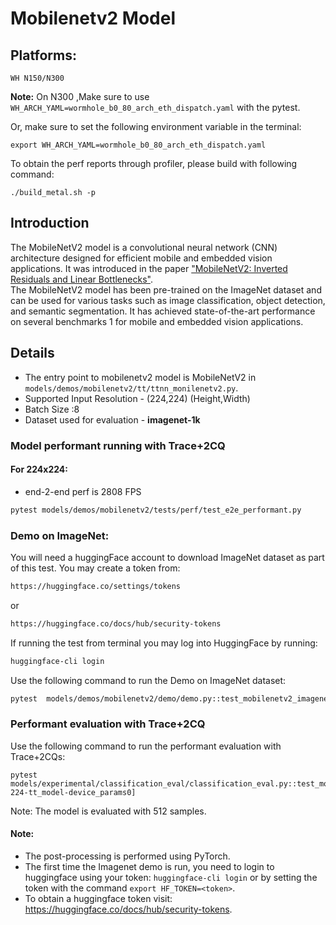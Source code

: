 # Mobilenetv2 Model

## Platforms:
    WH N150/N300
**Note:** On N300 ,Make sure to use `WH_ARCH_YAML=wormhole_b0_80_arch_eth_dispatch.yaml` with the pytest.

Or, make sure to set the following environment variable in the terminal:
```
export WH_ARCH_YAML=wormhole_b0_80_arch_eth_dispatch.yaml
```

To obtain the perf reports through profiler, please build with following command:
```
./build_metal.sh -p
```

## Introduction
The MobileNetV2 model is a convolutional neural network (CNN) architecture designed for efficient mobile and embedded vision applications. It was introduced in the paper ["MobileNetV2: Inverted Residuals and Linear Bottlenecks"](https://arxiv.org/abs/1801.04381). </br>
The MobileNetV2 model has been pre-trained on the ImageNet dataset and can be used for various tasks such as image classification, object detection, and semantic segmentation. It has achieved state-of-the-art performance on several benchmarks 1 for mobile and embedded vision applications.

## Details
- The entry point to mobilenetv2 model is MobileNetV2 in `models/demos/mobilenetv2/tt/ttnn_monilenetv2.py`.
- Supported Input Resolution - (224,224) (Height,Width)
- Batch Size :8
- Dataset used for evaluation - **imagenet-1k**

### Model performant running with Trace+2CQ

#### For 224x224:

- end-2-end perf is 2808 FPS

```bash
pytest models/demos/mobilenetv2/tests/perf/test_e2e_performant.py
```

### Demo on ImageNet:

You will need a huggingFace account to download ImageNet dataset as part of this test. You may create a token from:
```bash
https://huggingface.co/settings/tokens
```
or

```bash
https://huggingface.co/docs/hub/security-tokens
```

If running the test from terminal you may log into HuggingFace by running:
```bash
huggingface-cli login
```

Use the following command to run the Demo on ImageNet dataset:
```bash
pytest  models/demos/mobilenetv2/demo/demo.py::test_mobilenetv2_imagenet_demo
```

### Performant evaluation with Trace+2CQ
Use the following command to run the performant evaluation with Trace+2CQs:

```
pytest models/experimental/classification_eval/classification_eval.py::test_mobilenetv2_image_classification_eval[8-224-tt_model-device_params0]
```
Note: The model is evaluated with 512 samples.

#### Note:
- The post-processing is performed using PyTorch.
- The first time the Imagenet demo is run, you need to login to huggingface using your token: `huggingface-cli login` or by setting the token with the command `export HF_TOKEN=<token>`.
- To obtain a huggingface token visit: https://huggingface.co/docs/hub/security-tokens.
